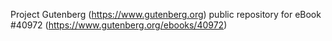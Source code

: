 Project Gutenberg (https://www.gutenberg.org) public repository for eBook #40972 (https://www.gutenberg.org/ebooks/40972)
